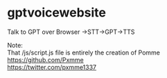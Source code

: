 # gptvoicewebsite
Talk to GPT over Browser ->STT->GPT->TTS

Note:  
That /js/script.js file is entirely the creation of Pomme  
https://github.com/Pxmme  
https://twitter.com/pxmme1337  

